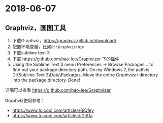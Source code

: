 # 2018-06-07
## Graphviz，画图工具
1. 下载Graphviz，https://graphviz.gitlab.io/download/
2. 配置环境变量，比如`D:\Graphviz\bin`
3. 下载sublime text 3
4. 下载 https://github.com/hao-lee/Graphvizer 下的插件
5. Using the Sublime Text 3 menu Preferences -> Browse Packages... to find out your package directory path. On my Windows 7, the path is D:\Sublime Text 3\Data\Packages. Move the entire Graphvizer directory into the package directory. Done!

详细可以查看 https://github.com/hao-lee/Graphvizer

Graphviz使用参考：
- https://www.tuicool.com/articles/RjQfey  
- https://www.tuicool.com/articles/r2iAfa